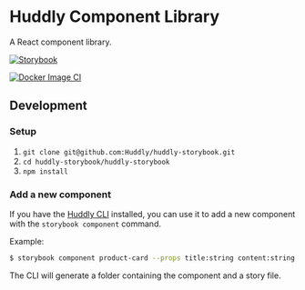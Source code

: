 # Huddly Component Library

A React component library.

[![Storybook](https://cdn.jsdelivr.net/gh/storybookjs/brand@main/badge/badge-storybook.svg)](https://storybook-huddly.azurewebsites.net/)

[![Docker Image CI](https://github.com/Huddly/huddly-storybook/actions/workflows/docker-image.yml/badge.svg)](https://github.com/Huddly/huddly-storybook/actions/workflows/docker-image.yml)

## Development

### Setup

1. `git clone git@github.com:Huddly/huddly-storybook.git`
2. `cd huddly-storybook/huddly-storybook`
3. `npm install`

### Add a new component

If you have the [Huddly CLI](https://github.com/Huddly/huddly-storybook-cli) installed, you can use it to add a new component with the `storybook component` command.

Example:

```bash
$ storybook component product-card --props title:string content:string is-large:boolean
```

The CLI will generate a folder containing the component and a story file.
